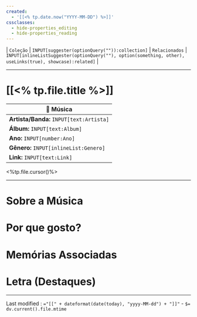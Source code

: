 ```yaml
---
created:
  - '[[<% tp.date.now("YYYY-MM-DD") %>]]'
cssclasses:
  - hide-properties_editing
  - hide-properties_reading
---
```

| `Coleção` | `INPUT[suggester(optionQuery("")):collection]`   | `Relacionados` | `INPUT[inlineListSuggester(optionQuery(""), option(something, other),  useLinks(true), showcase):related]`  |

---
# [[<% tp.file.title %>]] 

|🎵 **Música**|
|---|
|**Artista/Banda:** `INPUT[text:Artista]`|
|**Álbum:** `INPUT[text:Album]`|
|**Ano:** `INPUT[number:Ano]`|
|**Gênero:** `INPUT[inlineList:Genero]`|
|**Link:** `INPUT[text:Link]`|

<%tp.file.cursor()%>

---

# Sobre a Música

# Por que gosto?

# Memórias Associadas

# Letra (Destaques)

---

Last modified :   `="[[" + dateformat(date(today), "yyyy-MM-dd") + "]]"` - `$= dv.current().file.mtime`